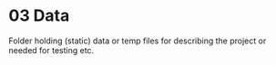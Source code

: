 # 03 Data
Folder holding (static) data or temp files for describing the project or needed for testing etc.